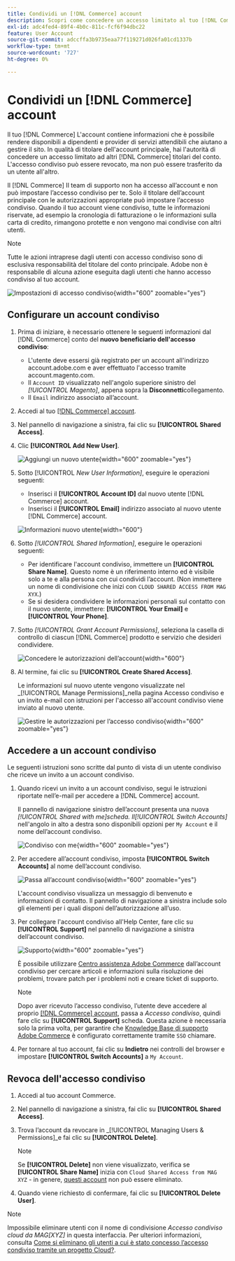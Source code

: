 ```yaml
---
title: Condividi un [!DNL Commerce] account
description: Scopri come concedere un accesso limitato al tuo [!DNL Commerce] account per altro [!DNL Commerce] titolari del conto.
exl-id: adc4fed4-89f4-4b0c-811c-fcf6f94dbc22
feature: User Account
source-git-commit: adccffa3b9735eaa77f119271d026fa01cd1337b
workflow-type: tm+mt
source-wordcount: '727'
ht-degree: 0%

---
```


# Condividi un [!DNL Commerce] account

Il tuo [!DNL Commerce] L&#39;account contiene informazioni che è possibile rendere disponibili a dipendenti e provider di servizi attendibili che aiutano a gestire il sito. In qualità di titolare dell&#39;account principale, hai l&#39;autorità di concedere un accesso limitato ad altri [!DNL Commerce] titolari del conto. L&#39;accesso condiviso può essere revocato, ma non può essere trasferito da un utente all&#39;altro.

Il [!DNL Commerce] Il team di supporto non ha accesso all’account e non può impostare l’accesso condiviso per te. Solo il titolare dell’account principale con le autorizzazioni appropriate può impostare l’accesso condiviso. Quando il tuo account viene condiviso, tutte le informazioni riservate, ad esempio la cronologia di fatturazione o le informazioni sulla carta di credito, rimangono protette e non vengono mai condivise con altri utenti.

>[!NOTE]
>
>Tutte le azioni intraprese dagli utenti con accesso condiviso sono di esclusiva responsabilità del titolare del conto principale. Adobe non è responsabile di alcuna azione eseguita dagli utenti che hanno accesso condiviso al tuo account.

![Impostazioni di accesso condiviso](./assets/shared-access.png){width="600" zoomable="yes"}

## Configurare un account condiviso

1. Prima di iniziare, è necessario ottenere le seguenti informazioni dal [!DNL Commerce] conto del **nuovo beneficiario dell&#39;accesso condiviso**:

   - L&#39;utente deve essersi già registrato per un account all&#39;indirizzo account.adobe.com e aver effettuato l&#39;accesso tramite account.magento.com.
   - Il `Account ID` visualizzato nell&#39;angolo superiore sinistro del _[!UICONTROL Magento]_, appena sopra la **Disconnetti**collegamento.
   - Il `Email` indirizzo associato all’account.

1. Accedi al tuo [[!DNL Commerce] account](commerce-account-create.md).

1. Nel pannello di navigazione a sinistra, fai clic su **[!UICONTROL Shared Access]**.

1. Clic **[!UICONTROL Add New User]**.

   ![Aggiungi un nuovo utente](./assets/shared-access-add.png){width="600" zoomable="yes"}

1. Sotto [!UICONTROL _New User Information]_, eseguire le operazioni seguenti:

   - Inserisci il **[!UICONTROL Account ID]** dal nuovo utente [!DNL Commerce] account.
   - Inserisci il **[!UICONTROL Email]** indirizzo associato al nuovo utente [!DNL Commerce] account.

   ![Informazioni nuovo utente](./assets/shared-new-user.png){width="600"}

1. Sotto _[!UICONTROL Shared Information]_, eseguire le operazioni seguenti:

   - Per identificare l&#39;account condiviso, immettere un **[!UICONTROL Share Name]**. Questo nome è un riferimento interno ed è visibile solo a te e alla persona con cui condividi l’account. (Non immettere un nome di condivisione che inizi con `CLOUD SHARED ACCESS FROM MAG XYX`.)
   - Se si desidera condividere le informazioni personali sul contatto con il nuovo utente, immettere: **[!UICONTROL Your Email]** e **[!UICONTROL Your Phone]**.

1. Sotto _[!UICONTROL Grant Account Permissions]_, seleziona la casella di controllo di ciascun [!DNL Commerce] prodotto e servizio che desideri condividere.

   ![Concedere le autorizzazioni dell’account](./assets/shared-permissions.png){width="600"}

1. Al termine, fai clic su **[!UICONTROL Create Shared Access]**.

   Le informazioni sul nuovo utente vengono visualizzate nel _[!UICONTROL Manage Permissions]_nella pagina Accesso condiviso e un invito e-mail con istruzioni per l&#39;accesso all&#39;account condiviso viene inviato al nuovo utente.

   ![Gestire le autorizzazioni per l’accesso condiviso](./assets/shared-manage-permissions.png){width="600" zoomable="yes"}

## Accedere a un account condiviso

Le seguenti istruzioni sono scritte dal punto di vista di un utente condiviso che riceve un invito a un account condiviso.

1. Quando ricevi un invito a un account condiviso, segui le istruzioni riportate nell’e-mail per accedere a [!DNL Commerce] account.

   Il pannello di navigazione sinistro dell’account presenta una nuova _[!UICONTROL Shared with me]_scheda. Il_[!UICONTROL Switch Accounts]_ nell&#39;angolo in alto a destra sono disponibili opzioni per `My Account` e il nome dell’account condiviso.

   ![Condiviso con me](./assets/shared-with-me.png){width="600" zoomable="yes"}

1. Per accedere all’account condiviso, imposta **[!UICONTROL Switch Accounts]** al nome dell’account condiviso.

   ![Passa all’account condiviso](./assets/shared-switch.png){width="600" zoomable="yes"}

   L&#39;account condiviso visualizza un messaggio di benvenuto e informazioni di contatto. Il pannello di navigazione a sinistra include solo gli elementi per i quali disponi dell’autorizzazione all’uso.

1. Per collegare l&#39;account condiviso all&#39;Help Center, fare clic su **[!UICONTROL Support]** nel pannello di navigazione a sinistra dell’account condiviso.

   ![Supporto](./assets/shared-support.png){width="600" zoomable="yes"}

   È possibile utilizzare [Centro assistenza Adobe Commerce](https://experienceleague.adobe.com/docs/commerce-knowledge-base/kb/overview.html) dall’account condiviso per cercare articoli e informazioni sulla risoluzione dei problemi, trovare patch per i problemi noti e creare ticket di supporto.

   >[!NOTE]
   >
   >Dopo aver ricevuto l’accesso condiviso, l’utente deve accedere al proprio [[!DNL Commerce] account](https://account.magento.com/customer/account/login), passa a _Accesso condiviso_, quindi fare clic su **[!UICONTROL Support]** scheda. Questa azione è necessaria solo la prima volta, per garantire che [Knowledge Base di supporto Adobe Commerce](https://experienceleague.adobe.com/docs/commerce-knowledge-base/kb/overview.html) è configurato correttamente tramite `SSO` chiamare.

1. Per tornare al tuo account, fai clic su **Indietro** nei controlli del browser e impostare **[!UICONTROL Switch Accounts]** a `My Account`.

## Revoca dell&#39;accesso condiviso

1. Accedi al tuo account Commerce.

1. Nel pannello di navigazione a sinistra, fai clic su **[!UICONTROL Shared Access]**.

1. Trova l’account da revocare in _[!UICONTROL Managing Users & Permissions]_e fai clic su **[!UICONTROL Delete]**.

   >[!NOTE]
   >
   > Se  **[!UICONTROL Delete]** non viene visualizzato, verifica se **[!UICONTROL Share Name]** inizia con `Cloud Shared Access from MAG XYZ` - in genere, [questi account](https://experienceleague.adobe.com/docs/commerce-knowledge-base/kb/help-center-guide/magento-help-center-user-guide.html?lang=en#remove-cloud-shared-access-users) non può essere eliminato.

1. Quando viene richiesto di confermare, fai clic su **[!UICONTROL Delete User]**.

>[!NOTE]
>
>Impossibile eliminare utenti con il nome di condivisione _Accesso condiviso cloud da MAG[XYZ]_ in questa interfaccia. Per ulteriori informazioni, consulta [Come si eliminano gli utenti a cui è stato concesso l’accesso condiviso tramite un progetto Cloud?](https://experienceleague.adobe.com/docs/commerce-knowledge-base/kb/help-center-guide/magento-help-center-user-guide.html?lang=en#remove-cloud-shared-access-users).
